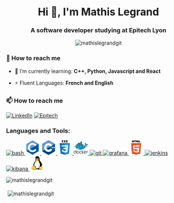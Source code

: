 <h1 align="middle">Hi 👋, I'm Mathis Legrand</h1>
<h3 align="middle">A software developer studying at Epitech Lyon</h3>

<p align="middle"> <img src="https://komarev.com/ghpvc/?username=mathislegrandgit&label=Profile%20views&color=0e75b6&style=flat" alt="mathislegrandgit" /> </p>

### 📖 How to reach me

- 🌱 I’m currently learning: **C++, Python, Javascript and React**

- ⚡️ Fluent Languages: **French and English**

### 📫 How to reach me
<p align="left">
  <a href="https://www.linkedin.com/in/mathislegrand/">
     <img src="https://custom-icon-badges.demolab.com/badge/-LINKEDIN-blue?style=for-the-badge&logo=linkedin&logoColor=white"alt="LinkedIn"/></a>
  <a href="mathis.legrand@epitech.eu">
       <img src="https://custom-icon-badges.demolab.com/badge/-mathis.legrand@epitech.eu-red?style=for-the-                     badge&logo=mention&logoColor=white"alt="Epitech"/></a>
</p>

<h3 align="left">Languages and Tools:</h3>
<p align="left"> <a href="https://www.gnu.org/software/bash/" target="_blank" rel="noreferrer"> <img src="https://www.vectorlogo.zone/logos/gnu_bash/gnu_bash-icon.svg" alt="bash" width="40" height="40"/> </a> <a href="https://www.cprogramming.com/" target="_blank" rel="noreferrer"> <img src="https://raw.githubusercontent.com/devicons/devicon/master/icons/c/c-original.svg" alt="c" width="40" height="40"/> </a> <a href="https://www.w3schools.com/cpp/" target="_blank" rel="noreferrer"> <img src="https://raw.githubusercontent.com/devicons/devicon/master/icons/cplusplus/cplusplus-original.svg" alt="cplusplus" width="40" height="40"/> </a> <a href="https://www.w3schools.com/css/" target="_blank" rel="noreferrer"> <img src="https://raw.githubusercontent.com/devicons/devicon/master/icons/css3/css3-original-wordmark.svg" alt="css3" width="40" height="40"/> </a> <a href="https://www.docker.com/" target="_blank" rel="noreferrer"> <img src="https://raw.githubusercontent.com/devicons/devicon/master/icons/docker/docker-original-wordmark.svg" alt="docker" width="40" height="40"/> </a> <a href="https://git-scm.com/" target="_blank" rel="noreferrer"> <img src="https://www.vectorlogo.zone/logos/git-scm/git-scm-icon.svg" alt="git" width="40" height="40"/> </a> <a href="https://grafana.com" target="_blank" rel="noreferrer"> <img src="https://www.vectorlogo.zone/logos/grafana/grafana-icon.svg" alt="grafana" width="40" height="40"/> </a> <a href="https://www.w3.org/html/" target="_blank" rel="noreferrer"> <img src="https://raw.githubusercontent.com/devicons/devicon/master/icons/html5/html5-original-wordmark.svg" alt="html5" width="40" height="40"/> </a> <a href="https://www.jenkins.io" target="_blank" rel="noreferrer"> <img src="https://www.vectorlogo.zone/logos/jenkins/jenkins-icon.svg" alt="jenkins" width="40" height="40"/> </a> <a href="https://www.elastic.co/kibana" target="_blank" rel="noreferrer"> <img src="https://www.vectorlogo.zone/logos/elasticco_kibana/elasticco_kibana-icon.svg" alt="kibana" width="40" height="40"/> </a> <a href="https://www.linux.org/" target="_blank" rel="noreferrer"> <img src="https://raw.githubusercontent.com/devicons/devicon/master/icons/linux/linux-original.svg" alt="linux" width="40" height="40"/> </a> </p>

<p>&nbsp;<img align="left" src="https://github-readme-stats.vercel.app/api?username=mathislegrandgit&count_private=true&show_icons=true&locale=en" alt="mathislegrandgit" /></p>

<p>&nbsp;<img align="middle" src="https://github-readme-stats.vercel.app/api/top-langs/?username=mathislegrandgit" alt="mathislegrandgit" /></p>
